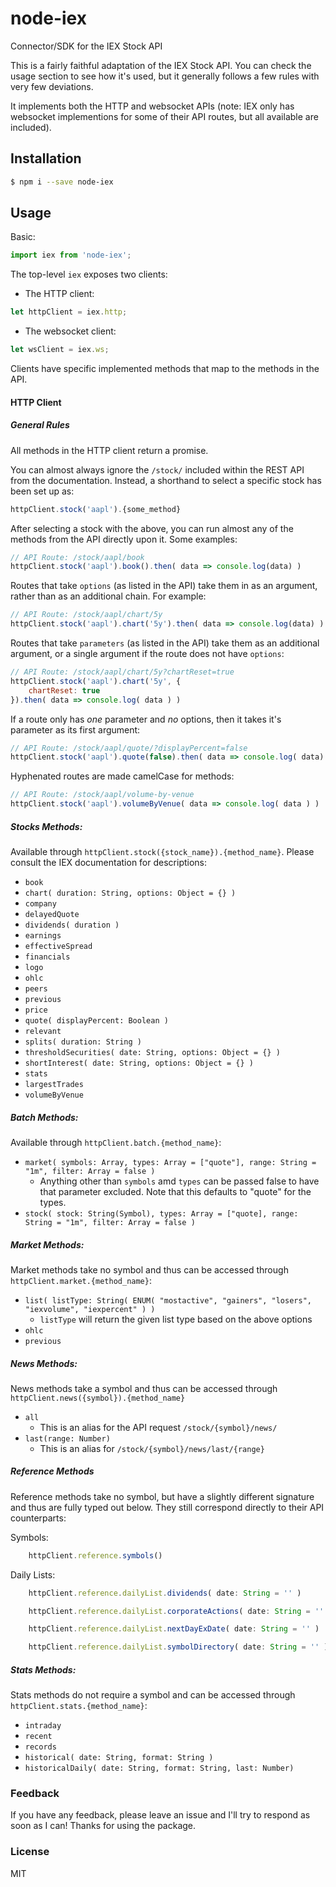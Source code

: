 # node-iex
Connector/SDK for the IEX Stock API

This is a fairly faithful adaptation of the IEX Stock API. You can check the usage section to see how it's used, but it generally follows a few rules with very few deviations.

It implements both the HTTP and websocket APIs (note: IEX only has websocket implementions for some of their API routes, but all available are included).

## Installation
```bash
$ npm i --save node-iex
```

## Usage
Basic:
```javascript
import iex from 'node-iex';
```

The top-level `iex` exposes two clients: 

- The HTTP client:
```javascript
let httpClient = iex.http;
```
- The websocket client:
```javascript
let wsClient = iex.ws;
```

Clients have specific implemented methods that map to the methods in the API. 

#### HTTP Client

##### General Rules

All methods in the HTTP client return a promise.

You can almost always ignore the `/stock/` included within the REST API from the documentation. Instead, a shorthand to select a specific stock has been set up as:

```javascript
httpClient.stock('aapl').{some_method}
```

After selecting a stock with the above, you can run almost any of the methods from the API directly upon it. Some examples:

```javascript
// API Route: /stock/aapl/book
httpClient.stock('aapl').book().then( data => console.log(data) )
```
Routes that take `options` (as listed in the API) take them in as an argument, rather than as an additional chain. For example:

```javascript
// API Route: /stock/aapl/chart/5y
httpClient.stock('aapl').chart('5y').then( data => console.log(data) )
```

Routes that take `parameters` (as listed in the API) take them as an additional argument, or a single argument if the route does not have `options`:

```javascript
// API Route: /stock/aapl/chart/5y?chartReset=true
httpClient.stock('aapl').chart('5y', {
    chartReset: true
}).then( data => console.log( data ) )
```

If a route only has *one* parameter and *no* options, then it takes it's parameter as its first argument:

```javascript
// API Route: /stock/aapl/quote/?displayPercent=false
httpClient.stock('aapl').quote(false).then( data => console.log( data) )
```
Hyphenated routes are made camelCase for methods:

```javascript
// API Route: /stock/aapl/volume-by-venue
httpClient.stock('aapl').volumeByVenue( data => console.log( data ) )
```

##### Stocks Methods:

Available through `httpClient.stock({stock_name}).{method_name}`. Please consult the IEX documentation for descriptions:

- `book`
- `chart( duration: String, options: Object = {} )`
- `company`
- `delayedQuote`
- `dividends( duration )`
- `earnings`
- `effectiveSpread`
- `financials`
- `logo`
- `ohlc `
- `peers`
- `previous`
- `price `
- `quote( displayPercent: Boolean )`
- `relevant`
- `splits( duration: String )`
- `thresholdSecurities( date: String, options: Object = {} )`
- `shortInterest( date: String, options: Object = {} )`
- `stats`
- `largestTrades`
- `volumeByVenue`

##### Batch Methods:

Available through `httpClient.batch.{method_name}`:

- `market( symbols: Array, types: Array = ["quote"], range: String = "1m", filter: Array = false )`
    - Anything other than `symbols` amd `types` can be passed false to have that parameter excluded. Note that this defaults to "quote" for the types.
- `stock( stock: String(Symbol), types: Array = ["quote], range: String = "1m", filter: Array = false )`

##### Market Methods:

Market methods take no symbol and thus can be accessed through `httpClient.market.{method_name}`:

- `list( listType: String( ENUM( "mostactive", "gainers", "losers", "iexvolume", "iexpercent" ) )`
    - `listType` will return the given list type based on the above options
- `ohlc`
- `previous`

##### News Methods:

News methods take a symbol and thus can be accessed through `httpClient.news({symbol}).{method_name}`

- `all`
    - This is an alias for the API request `/stock/{symbol}/news/`
- `last(range: Number)`
    - This is an alias for `/stock/{symbol}/news/last/{range}`

##### Reference Methods

Reference methods take no symbol, but have a slightly different signature and thus are fully typed out below. They still correspond directly to their API counterparts:

Symbols:
```javascript
    httpClient.reference.symbols()
```

Daily Lists:
```javascript
    httpClient.reference.dailyList.dividends( date: String = '' )

    httpClient.reference.dailyList.corporateActions( date: String = '' )

    httpClient.reference.dailyList.nextDayExDate( date: String = '' )

    httpClient.reference.dailyList.symbolDirectory( date: String = '' )
```

##### Stats Methods:

Stats methods do not require a symbol and can be accessed through `httpClient.stats.{method_name}`:

- `intraday`
- `recent`
- `records`
- `historical( date: String, format: String )`
- `historicalDaily( date: String, format: String, last: Number)`

### Feedback

If you have any feedback, please leave an issue and I'll try to respond as soon as I can! Thanks for using the package.

### License
MIT
